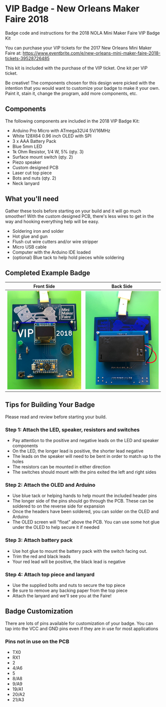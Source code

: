 # VIP Badge - New Orleans Maker Faire 2018
Badge code and instructions for the 2018 NOLA Mini Maker Faire VIP Badge Kit

You can purchase your VIP tickets for the 2017 New Orleans Mini Maker Faire at: 
https://www.eventbrite.com/e/new-orleans-mini-maker-faire-2018-tickets-39528726485

This kit is included with the purchase of the VIP ticket. One kit per VIP ticket.

Be creative! The components chosen for this design were picked with the intention
that you would want to customize your badge to make it your own. Paint it, stain it, 
change the program, add more components, etc. 

## Components

The following components are included in the 2018 VIP Badge Kit:

- Arduino Pro Micro with ATmega32U4 5V/16MHz 
- White 128X64 0.96 inch OLED with SPI
- 3 x AAA Battery Pack
- Blue 5mm LED
- 1k Ohm Resistor, 1/4 W, 5% (qty. 3)
- Surface mount switch (qty. 2)
- Piezo speaker
- Custom designed PCB
- Laser cut top piece
- Bots and nuts (qty. 2)
- Neck lanyard

## What you'll need

Gather these tools before starting on your build and it will go much smoother! With
the custom designed PCB, there's less wires to get in the way and hooking everything
help will be easy.

- Soldering iron and solder
- Hot glue and gun
- Flush cut wire cutters and/or wire stripper
- Micro USB cable
- Computer with the Arduino IDE loaded
- (optional) Blue tack to help hold pieces while soldering

## Completed Example Badge

Front Side | Back Side
---------- | ---------
![Badge Front](https://raw.githubusercontent.com/zagnut007/MakerFaire2018/master/assets/front.jpg) | ![Badge Back](https://raw.githubusercontent.com/zagnut007/MakerFaire2018/master/assets/back.jpg)

## Tips for Building Your Badge

Please read and review before starting your build.

### Step 1: Attach the LED, speaker, resistors and switches
  - Pay attention to the positive and negative leads on the LED and speaker components
  - On the LED, the longer lead is positive, the shorter lead negative
  - The leads on the speaker will need to be bent in order to match up to the holes
  - The resistors can be mounted in either direction
  - The switches should mount with the pins exited the left and right sides

### Step 2: Attach the OLED and Arduino
  - Use blue tack or helping hands to help mount the included header pins
  - The longer side of the pins should go through the PCB. These can be soldered to on the reverse side for expansion
  - Once the headers have been soldered, you can solder on the OLED and Arduino
  - The OLED screen will "float" above the PCB. You can use some hot glue under the OLED to help secure it if needed

### Step 3: Attach battery pack
  - Use hot glue to mount the battery pack with the switch facing out.
  - Trim the red and black leads
  - Your red lead will be positive, the black lead is negative

### Step 4: Attach top piece and lanyard
  - Use the supplied bolts and nuts to secure the top piece
  - Be sure to remove any backing paper from the top piece
  - Attach the lanyard and we'll see you at the Faire!

## Badge Customization

There are lots of pins available for customization of your badge. You can tap into the VCC and GND pins even if they are in use for most applications

### Pins not in use on the PCB
  - TX0
  - RX1
  - 2
  - 4/A6
  - 5
  - 8/A8
  - 9/A9
  - 19/A1
  - 20/A2
  - 21/A3